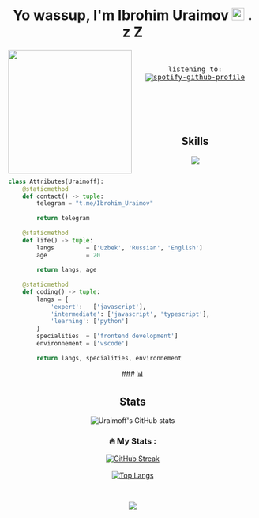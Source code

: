 
<div align="center">
<h1 align='center'>Yo wassup, I'm Ibrohim Uraimov <img src="https://media1.giphy.com/media/CYyzXsZ8ZfCoOSXnbV/giphy.gif?cid=ecf05e47gqjmlfah6na2sqd0dukvtd90sgeigusb0srcjdtx&ep=v1_gifs_search&rid=giphy.gif&ct=g" height="25px"> . z Z</h1>
<div align='center'>
<img align="left"  width="250" src="https://media.tenor.com/thF-4X-idtEAAAAj/hack-hacker.gif"><br><samp >
	
listening to: <br></samp>
[![spotify-github-profile](https://spotify-github-profile.kittinanx.com/api/view?uid=31woplcjlcknoyjwjamilsucfyhm&cover_image=true&theme=natemoo-re&show_offline=false&background_color=121212&interchange=false&bar_color=53b14f&bar_color_cover=false)](https://spotify-github-profile.kittinanx.com/api/view?uid=31woplcjlcknoyjwjamilsucfyhm&redirect=true) <br>
<br><br><br><br><br>
          </div>

   <h2 align="center">Skills </h2>

<p align="center">
  <a href="https://skillicons.dev">
    <img src="https://skillicons.dev/icons?i=redux,react,vue,vite,vscode,codepen,sass,threejs,ts,js,css,html" />
  </a>
</p>
<p href="https://discord.gg/onlp" align="center">
    <img alt="" src=https://lanyard.cnrad.dev/api/840541540203626516/>
</p>
       <div align="start">
           
```python
class Attributes(Uraimoff):
	@staticmethod
	def contact() -> tuple:
	    telegram = "t.me/Ibrohim_Uraimov"
	    
	    return telegram
	
	@staticmethod
	def life() -> tuple:
		langs         = ['Uzbek', 'Russian', 'English']
		age           = 20
		
		return langs, age
	
	@staticmethod
	def coding() -> tuple:
		langs = {
			'expert':   ['javascript'],
			'intermediate': ['javascript', 'typescript'],
			'learning': ['python']
		}
		specialities  = ['frontend development']
		environnement = ['vscode']
		
		return langs, specialities, environnement

```
</div>  
### 📊 <h2>Stats</h2>

![Uraimoff's GitHub stats](https://github-readme-stats.vercel.app/api?username=uraimoff&show_icons=true&theme=react)


### :fire: My Stats :

[![GitHub Streak](http://github-readme-streak-stats.herokuapp.com?user=Uraimoff&theme=dark&date_format=M%20j%5B%2C%20Y%5D)](https://git.io/streak-stats)
<br><br>
[![Top Langs](https://github-readme-stats.vercel.app/api/top-langs/?username=Uraimoff&layout=compact&theme=dark)](https://github.com/anuraghazra/github-readme-stats)


<br/>

<a href="https://hits.seeyoufarm.com"><img src="https://hits.seeyoufarm.com/api/count/incr/badge.svg?url=https%3A%2F%2Fgithub.com%2FUraimoff&count_bg=%2354C200&title_bg=%23555555&icon=origin.svg&icon_color=%23FF0000&title=Profile+views&edge_flat=false"/></a>

</div>
